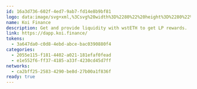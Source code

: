 ```yaml
---
id: 16a3d736-602f-4ed7-9ab7-fd14e8b9bf81
logo: data:image/svg+xml,%3Csvg%20width%3D%2280%22%20height%3D%2280%22%20viewBox%3D%220%200%2080%2080%22%20fill%3D%22none%22%20xmlns%3D%22http%3A%2F%2Fwww.w3.org%2F2000%2Fsvg%22%3E%0A%3Cg%20clip-path%3D%22url(%23clip0_4714_2236)%22%3E%0A%3Cpath%20d%3D%22M40.534%2051.2617C40.3292%2059.2698%2033.4917%2063.1851%2028.7533%2062.9922C28.6831%2060.0006%2027.694%2057.3423%2025.6613%2055.1108C23.6286%2052.8793%2021.0731%2051.6476%2018.0708%2051.2656C21.0672%2050.9031%2023.611%2049.6636%2025.6379%2047.4516C27.6745%2045.2298%2028.685%2042.5851%2028.7416%2039.5136C24.9083%2039.3987%2021.7676%2037.8941%2019.4091%2034.8811C17.8153%2032.8464%2016.9726%2030.2758%2016.9999%2027.7578C20.0177%2027.6837%2022.6903%2026.6917%2024.9278%2024.6337C27.1634%2022.5756%2028.3924%2020.0109%2028.7279%2016.9803C29.1903%2020.769%2030.9518%2023.7742%2034.1472%2025.8712C36.0531%2027.1225%2038.1716%2027.7364%2040.5047%2027.7325C40.5984%2024.0451%2042.0068%2021.0048%2044.8081%2018.672C46.9286%2016.9062%2049.4081%2016.0312%2052.2582%2016C52.3147%2019.015%2053.3077%2021.6752%2055.3404%2023.9028C57.3731%2026.1305%2059.9286%2027.368%2062.923%2027.7364C55.871%2028.5822%2052.1333%2034.5965%2052.3089%2039.5019C56.1304%2039.6111%2059.2907%2041.1312%2061.6277%2044.1754C63.2781%2046.3231%2064.1208%2049.0419%2063.9843%2051.2597C60.8884%2051.3143%2058.1631%2052.3726%2055.9178%2054.5164C53.6842%2056.6485%2052.4786%2059.2912%2052.2777%2062.5206C52.026%2059.3068%2050.8555%2056.6563%2048.6044%2054.5164C46.3551%2052.3784%2043.6611%2051.3396%2040.534%2051.2617ZM51.3901%2039.4922C45.9552%2039.042%2040.9749%2034.809%2040.5125%2028.6329C39.6581%2034.8012%2036.0258%2038.5177%2029.6662%2039.5312C35.5147%2040.0574%2040.1419%2044.6588%2040.4891%2050.716C40.85%2045.0603%2045.0637%2040.1217%2051.3881%2039.4922H51.3901Z%22%20fill%3D%22%23ACD754%22%2F%3E%0A%3Cg%20opacity%3D%220.4%22%20filter%3D%22url(%23filter0_f_4714_2236)%22%3E%0A%3Cpath%20d%3D%22M40.534%2047.2617C40.3292%2055.2698%2033.4917%2059.1851%2028.7533%2058.9922C28.6831%2056.0006%2027.694%2053.3423%2025.6613%2051.1108C23.6286%2048.8793%2021.0731%2047.6476%2018.0708%2047.2656C21.0672%2046.9031%2023.611%2045.6636%2025.6379%2043.4516C27.6745%2041.2298%2028.685%2038.5851%2028.7416%2035.5136C24.9083%2035.3987%2021.7676%2033.8941%2019.4091%2030.8811C17.8153%2028.8464%2016.9726%2026.2758%2016.9999%2023.7578C20.0177%2023.6837%2022.6903%2022.6917%2024.9278%2020.6337C27.1634%2018.5756%2028.3924%2016.0109%2028.7279%2012.9803C29.1903%2016.769%2030.9518%2019.7742%2034.1472%2021.8712C36.0531%2023.1225%2038.1716%2023.7364%2040.5047%2023.7325C40.5984%2020.0451%2042.0068%2017.0048%2044.8081%2014.672C46.9286%2012.9062%2049.4081%2012.0312%2052.2582%2012C52.3147%2015.015%2053.3077%2017.6752%2055.3404%2019.9028C57.3731%2022.1305%2059.9286%2023.368%2062.923%2023.7364C55.871%2024.5822%2052.1333%2030.5965%2052.3089%2035.5019C56.1304%2035.6111%2059.2907%2037.1312%2061.6277%2040.1754C63.2781%2042.3231%2064.1208%2045.0419%2063.9843%2047.2597C60.8884%2047.3143%2058.1631%2048.3726%2055.9178%2050.5164C53.6842%2052.6485%2052.4786%2055.2912%2052.2777%2058.5206C52.026%2055.3068%2050.8555%2052.6563%2048.6044%2050.5164C46.3551%2048.3784%2043.6611%2047.3396%2040.534%2047.2617ZM51.3901%2035.4922C45.9552%2035.042%2040.9749%2030.809%2040.5125%2024.6329C39.6581%2030.8012%2036.0258%2034.5177%2029.6662%2035.5312C35.5147%2036.0574%2040.1419%2040.6588%2040.4891%2046.716C40.85%2041.0603%2045.0637%2036.1217%2051.3881%2035.4922H51.3901Z%22%20fill%3D%22%23ACD754%22%2F%3E%0A%3C%2Fg%3E%0A%3C%2Fg%3E%0A%3Cdefs%3E%0A%3Cfilter%20id%3D%22filter0_f_4714_2236%22%20x%3D%222.99922%22%20y%3D%22-2%22%20width%3D%2274.9994%22%20height%3D%2274.999%22%20filterUnits%3D%22userSpaceOnUse%22%20color-interpolation-filters%3D%22sRGB%22%3E%0A%3CfeFlood%20flood-opacity%3D%220%22%20result%3D%22BackgroundImageFix%22%2F%3E%0A%3CfeBlend%20mode%3D%22normal%22%20in%3D%22SourceGraphic%22%20in2%3D%22BackgroundImageFix%22%20result%3D%22shape%22%2F%3E%0A%3CfeGaussianBlur%20stdDeviation%3D%227%22%20result%3D%22effect1_foregroundBlur_4714_2236%22%2F%3E%0A%3C%2Ffilter%3E%0A%3CclipPath%20id%3D%22clip0_4714_2236%22%3E%0A%3Crect%20width%3D%2280%22%20height%3D%2280%22%20fill%3D%22white%22%2F%3E%0A%3C%2FclipPath%3E%0A%3C%2Fdefs%3E%0A%3C%2Fsvg%3E%0A
name: Koi Finance
description: Get and provide liquidity with wstETH to get LP rewards.
link: https://dapp.koi.finance/
tokens:
  - 3a647da0-c0d8-4ebd-abce-bac0390880f4
categories:
  - 2055e115-f181-4402-a021-181efaf0fead
  - e1e552f6-ff37-4185-a33f-4230cd45d7ff
networks:
  - ca2bff25-2583-4290-be8d-27b00a1f836f
ready: true
---
```

